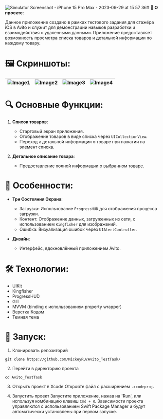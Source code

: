 ![Simulator Screenshot - iPhone 15 Pro Max - 2023-09-29 at 15 57 36](https://github.com/MickeyRU/Avito_TestTask/assets/91372236/574fde50-7c8e-4212-a867-6aa7ae4a618c)# 🚀 **О проекте**:  

Данное приложение создано в рамках тестового задания для стажёра iOS в Avito и служит для демонстрации навыков разработки и взаимодействия с удаленными данными. Приложение предоставляет возможность просмотра списка товаров и детальной информации по каждому товару.

# 🖼️ **Скриншоты**:

| ![Image1]([URL1](https://github.com/MickeyRU/Avito_TestTask/assets/91372236/06a7c678-195e-4530-91eb-8117c244dab8)) | ![Image2]([URL2](https://github.com/MickeyRU/Avito_TestTask/assets/91372236/fca4a5bc-113e-41c0-940a-d97447adbd0f)) | ![Image3]([URL3](https://github.com/MickeyRU/Avito_TestTask/assets/91372236/6bf53f37-9602-443c-98f1-6f666b5363f0)) | ![Image4]([URL4](https://github.com/MickeyRU/Avito_TestTask/assets/91372236/dc5febd7-74d8-471a-98c5-287dd90a4427)) |
|:---:|:---:|:---:|:---:|

# 🔍 **Основные Функции**:

1. **Список товаров**:   
   - Стартовый экран приложения.
   - Отображение товаров в виде списка через `UICollectionView`.
   - Переход к детальной информации о товаре при нажатии на элемент списка.

2. **Детальное описание товара**:   
   - Предоставление полной информации о выбранном товаре.

# 🌟 **Особенности**:

- **Три Состояния Экрана**:   
   - Загрузка: Использование `ProgressHUD` для отображения процесса загрузки.
   - Контент: Отображение данных, загруженных из сети, с использованием `Kingfisher` для изображений.
   - Ошибка: Визуализация ошибок через `UIAlertController`.

- **Дизайн**:   
   - Интерфейс, вдохновлённый приложением Avito.

# 🛠 **Технологии**:

- UIKit
- Kingfisher
- ProgressHUD
- GIT
- MVVM (binding с использованием property wrapper)
- Верстка Кодом
- Темная тема

# 🚀 **Запуск**:

1. Клонировать репозиторий
```
git clone https://github.com/MickeyRU/Avito_TestTask/

```

2. Перейти в директорию проекта
```
cd Avito_TestTask

```

3. Открыть проект в Xcode
Откройте файл с расширением `.xcodeproj`.

4. Запустить проект
Запустите приложение, нажав на 'Run', или используя комбинацию клавиш `Cmd + R`. Зависимости проекта управляются с использованием Swift Package Manager и будут автоматически установлены при первом запуске.
